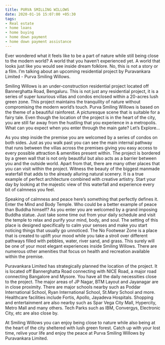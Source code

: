 ```yaml
---
title: PURVA SMILLING WILLOWS
date: 2020-01-16 15:07:00 +05:30
tags:
- Real estate
- home loans
- home buying
- home down payment
- home down payment assistance
---
```




Ever wondered what it feels like to be a part of nature while still being close to the modern world? A world that you haven’t experienced yet. A world that looks just like you would see inside dream folklore. No, this is not a story or a film. I’m talking about an upcoming residential project by Puravankara Limited - Purva Smiling Willows.

Smiling Willows is an under-construction residential project located off Bannerghatta Road, Bengaluru. This is not just any residential project, it is a series of super luxurious villas and condos enclosed within a 20-acres lush green zone. This project maintains the tranquility of nature without compromising the modern world’s touch. Purva Smiling Willows is based on the theme of a beautiful rainforest. A picturesque scene that is suitable for a fairy tale. Even though the location of the project is in the heart of the city, you are still far away from the hustling that you experience in a metropolis. What can you expect when you enter through the main gate? Let’s Explore…

As you step inside the premise you are welcomed by a series of condos on both sides. Just as you walk past you can see the main internal pathway that runs between the villas across the premises giving you easy access to every possible attraction & amenities present within. The project is bordered by a green wall that is not only beautiful but also acts as a barrier between you and the outside world. Apart from that, there are many other places that you can visit within the project. Witness the beauty of the biggest manmade waterfall that adds to the already alluring natural scenery. It is a true example of perfect architecture combined with creative artistry. Start your day by looking at the majestic view of this waterfall and experience every bit of calmness you feel.

Speaking of calmness and peace here’s something that perfectly defines it. Enter the Mind and Body Temple. Who could be a better example of peace than Buddha himself? As you enter you are welcomed by a grand imposing Buddha statue. Just take some time out from your daily schedule and visit the temple to relax and purify your mind, body, and soul. The setting of this place is designed specifically to calm your senses and make you start noticing things that usually go unnoticed. The No Footwear Zone is a place that is created to uplift your mood while you take a stroll over different pathways filled with pebbles, water, river sand, and grass. This surely will be one of your most elegant experiences inside Smiling Willows. There are numerous other amenities that focus on health and recreation available within the premise.

Puravankara Limited has strategically planned the location of the project. It is located off Bannerghatta Road connecting with NICE Road, a major road connecting Bangalore and Mysore. You have all the daily necessities close to the project. The major areas of JP Nagar, BTM Layout and Jayanagar are in close proximity. There are major schools nearby such as Poddar International School, Ryan International School, St.Mary School and more. Healthcare facilities include Fortis, Apollo, Jayadeva Hospitals. Shopping and entertainment are also nearby such as Spar Vega City Mall, Hypercity, Metro Mall and many others. Tech Parks such as IBM, Convergys, Electronic City, etc are also close by.

At Smiling Willows you can enjoy being close to nature while also being at the heart of the city sheltered with lush green forest. Catch up with your lost time, relive your life and enjoy the peace at Purva Smiling Willows by Puravankara Limited.
